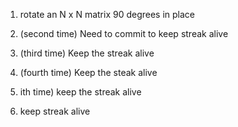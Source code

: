1. rotate an N x N matrix 90 degrees in place

2. (second time) Need to commit to keep streak alive

3. (third time) Keep the streak alive 

4. (fourth time) Keep the steak alive

5. ith time) keep the streak alive

6. keep streak alive
